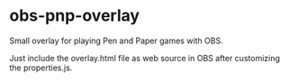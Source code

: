 # obs-pnp-overlay
Small overlay for playing Pen and Paper games with OBS.

Just include the overlay.html file as web source in OBS after customizing the properties.js.
